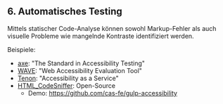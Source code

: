 ## 6. Automatisches Testing <!-- .element class="custom-topic" -->

Mittels statischer Code-Analyse können sowohl Markup-Fehler als auch visuelle Probleme wie mangelnde Kontraste identifiziert werden.

Beispiele:

- [axe](https://www.deque.com/axe/): "The Standard in Accessibility Testing"
- [WAVE](https://wave.webaim.org/extension/): "Web Accessibility Evaluation Tool"
- [Tenon](https://tenon.io): "Accessibility as a Service"
- [HTML_CodeSniffer](https://squizlabs.github.io/HTML_CodeSniffer/): Open-Source
  - Demo: https://github.com/cas-fe/gulp-accessibility
